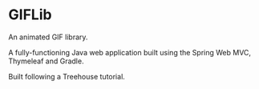 # GIFLib

An animated GIF library.

A fully-functioning Java web application built using the Spring Web MVC, Thymeleaf and Gradle.

Built following a Treehouse tutorial.